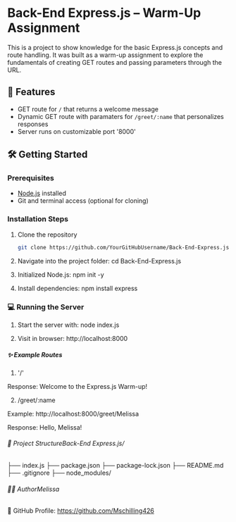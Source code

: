 # Back-End Express.js – Warm-Up Assignment

This is a project to show knowledge for the basic Express.js concepts and route handling. It was built as a warm-up assignment to explore the fundamentals of creating GET routes and passing parameters through the URL.

## 🚀 Features
- GET route for `/` that returns a welcome message
- Dynamic GET route with paramaters for `/greet/:name` that personalizes responses
- Server runs on customizable port '8000'

## 🛠️ Getting Started

### Prerequisites

- [Node.js](https://nodejs.org/) installed  
- Git and terminal access (optional for cloning)

### Installation Steps

1. Clone the repository  
   ```bash
   git clone https://github.com/YourGitHubUsername/Back-End-Express.js.git

2. Navigate into the project folder:
cd Back-End-Express.js

3. Initialized Node.js:
npm init -y

4. Install dependencies:
 npm install express

### 💻 Running the Server

1. Start the server with:
node index.js

2. Visit in browser:
http://localhost:8000

##### ✨ Example Routes
1. '/'

Response:
Welcome to the Express.js Warm-up!

2. /greet/:name

Example:
http://localhost:8000/greet/Melissa

Response:
Hello, Melissa!

###### 📁 Project StructureBack-End Express.js/
├── index.js
├── package.json
├── package-lock.json
├── README.md
├── .gitignore
├── node_modules/

###### 👩‍💻 AuthorMelissa
📂 GitHub Profile: https://github.com/Mschilling426 




